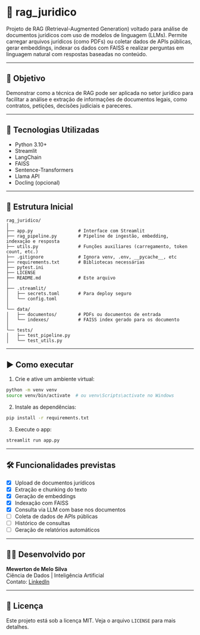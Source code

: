 # 🧠 rag_juridico

Projeto de RAG (Retrieval-Augmented Generation) voltado para análise de documentos jurídicos com uso de modelos de linguagem (LLMs). Permite carregar arquivos jurídicos (como PDFs) ou coletar dados de APIs públicas, gerar embeddings, indexar os dados com FAISS e realizar perguntas em linguagem natural com respostas baseadas no conteúdo.

---

## 🚀 Objetivo

Demonstrar como a técnica de RAG pode ser aplicada no setor jurídico para facilitar a análise e extração de informações de documentos legais, como contratos, petições, decisões judiciais e pareceres.

---

## 🔧 Tecnologias Utilizadas

- Python 3.10+
- Streamlit
- LangChain
- FAISS
- Sentence-Transformers
- Llama API
- Docling (opcional)

---

## 📁 Estrutura Inicial

```
rag_juridico/
│
├── app.py                 # Interface com Streamlit
├── rag_pipeline.py        # Pipeline de ingestão, embedding, indexação e resposta
├── utils.py               # Funções auxiliares (carregamento, token count, etc.)
├── .gitignore             # Ignora venv, .env, __pycache__, etc
├── requirements.txt       # Bibliotecas necessárias
├── pytest.ini              
├── LICENSE              
├── README.md              # Este arquivo
│
├── .streamlit/
│   ├── secrets.toml       # Para deploy seguro
│   └── config.toml 
│
└── data/
│   ├── documentos/        # PDFs ou documentos de entrada 
│   └── indexes/           # FAISS index gerado para os documento
│
└── tests/ 
│   ├── test_pipeline.py       
│   └── test_utils.py 
```

---

## ▶️ Como executar

1. Crie e ative um ambiente virtual:
```bash
python -m venv venv
source venv/bin/activate  # ou venv\Scripts\activate no Windows
```

2. Instale as dependências:
```bash
pip install -r requirements.txt
```

3. Execute o app:
```bash
streamlit run app.py
```

---

## 🛠️ Funcionalidades previstas

- [x] Upload de documentos jurídicos
- [x] Extração e chunking do texto
- [x] Geração de embeddings
- [x] Indexação com FAISS
- [x] Consulta via LLM com base nos documentos
- [ ] Coleta de dados de APIs públicas
- [ ] Histórico de consultas
- [ ] Geração de relatórios automáticos

---

## 👨‍💼 Desenvolvido por

**Mewerton de Melo Silva**  
Ciência de Dados | Inteligência Artificial  
Contato: [LinkedIn](https://www.linkedin.com/in/mewerton/)

---

## 📄 Licença

Este projeto está sob a licença MIT. Veja o arquivo `LICENSE` para mais detalhes.